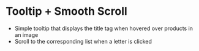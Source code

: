 # Tooltip + Smooth Scroll

- Simple tooltip that displays the title tag when hovered over products in an image
- Scroll to the corresponding list when a letter is clicked
